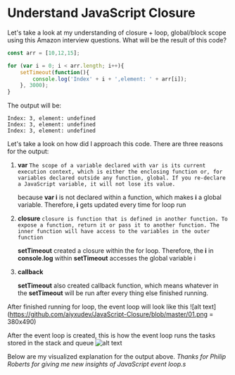 # Understand JavaScript Closure

Let's take a look at my understanding of closure + loop, global/block scope using this Amazon interview questions. What will be the result of this code?

```javascript
const arr = [10,12,15];

for (var i = 0; i < arr.length; i++){
	setTimeout(function(){
		console.log('Index' + i + ',element: ' + arr[i]);
	}, 3000);
}
```

The output will be:

```
Index: 3, element: undefined
Index: 3, element: undefined
Index: 3, element: undefined
```

Let's take a look on how did I approach this code. There are three reasons for the output:

1. **var**
	 `The scope of a variable declared with var is its current execution context, which is either the enclosing function or, for variables declared outside any function, global. If you re-declare a JavaScript variable, it will not lose its value.`

	 because **var i** is not declared within a function, which makes **i** a global variable. Therefore, **i** gets updated every time for loop run

2. **closure**
	`closure is function that is defined in another function. To expose a function, return it or pass it to another function. The inner function will have access to the variables in the outer function`

	**setTimeout** created a closure within the for loop. Therefore, the **i** in **console.log** within **setTimeout** accesses the global variable i

3. **callback**

	**setTimeout** also created callback function, which means whatever in the **setTimeout** will be run after every thing else finished running.


After finished running for loop, the event loop will look like this
![alt text](https://github.com/aiyxudev/JavaScript-Closure/blob/master/01.png = 380x490)

After the event loop is created, this is how the event loop runs the tasks stored in the stack and queue
![alt text](https://github.com/aiyxudev/JavaScript-Closure/blob/master/var.gif)




Below are my visualized explanation for the output above. *Thanks for Philip Roberts for
giving me new insights of JavaScript event loop.s*
